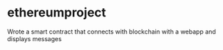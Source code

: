 # ethereumproject
Wrote a smart contract that connects with blockchain with a webapp and displays messages
